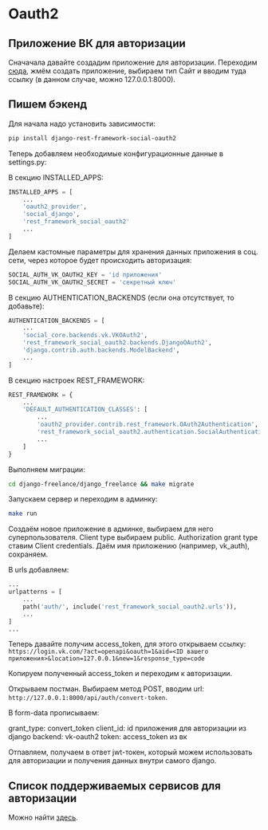 # Oauth2

## Приложение ВК для авторизации

Сначачала давайте создадим приложение для авторизации. Переходим [сюда](https://vk.com/apps?act=manage), жмём создать приложение, выбираем тип Сайт и вводим туда ссылку (в данном случае, можно 127.0.0.1:8000).

## Пишем бэкенд

Для начала надо установить зависимости:

```bash
pip install django-rest-framework-social-oauth2
```

Теперь добавляем необходимые конфигурационные данные в settings.py:

В секцию INSTALLED_APPS:

```python
INSTALLED_APPS = [
	...
	'oauth2_provider',
	'social_django',
	'rest_framework_social_oauth2'
	...
]
```

Делаем кастомные параметры для хранения данных приложения в соц. сети, через которое будет происходить авторизация:

```python
SOCIAL_AUTH_VK_OAUTH2_KEY = 'id приложения'
SOCIAL_AUTH_VK_OAUTH2_SECRET = 'секретный ключ'
```

В секцию AUTHENTICATION_BACKENDS (если она отсутствует, то добавьте):

```python
AUTHENTICATION_BACKENDS = [
	...
	'social_core.backends.vk.VKOAuth2',
	'rest_framework_social_oauth2.backends.DjangoOAuth2',
	'django.contrib.auth.backends.ModelBackend',
	...
]
```

В секцию настроек REST_FRAMEWORK:

```python
REST_FRAMEWORK = {
	...
	'DEFAULT_AUTHENTICATION_CLASSES': [
		...
		'oauth2_provider.contrib.rest_framework.OAuth2Authentication',
		'rest_framework_social_oauth2.authentication.SocialAuthentication',
		...
	]
}
```

Выполняем миграции:

```bash
cd django-freelance/django_freelance && make migrate
```

Запускаем сервер и переходим в админку:

```bash
make run
```

Создаём новое приложение в админке, выбираем для него суперпользователя. Client type выбираем public. Authorization grant type ставим Client credentials. Даём имя приложению (например, vk_auth), сохраняем.

В urls добавляем:

```python
...
urlpatterns = [
	...
	path('auth/', include('rest_framework_social_oauth2.urls')),
	...
]
...
```

Теперь давайте получим access_token, для этого открываем ссылку: `https://login.vk.com/?act=openapi&oauth=1&aid=<ID вашего приложения>&location=127.0.0.1&new=1&response_type=code`

Копируем полученный access_token и переходим к авторизации.

Открываем постман. Выбираем метод POST, вводим url: `http://127.0.0.1:8000/api/auth/convert-token`.

В form-data прописываем:

grant_type: convert_token
client_id: id приложения для авторизации из django
backend: vk-oauth2
token: access_token из вк

Отпавляем, получаем в ответ jwt-токен, который можем использовать для авторизации и получения данных внутри самого django.

## Список поддерживаемых сервисов для авторизации

Можно найти [здесь](https://python-social-auth.readthedocs.io/en/latest/backends/).
